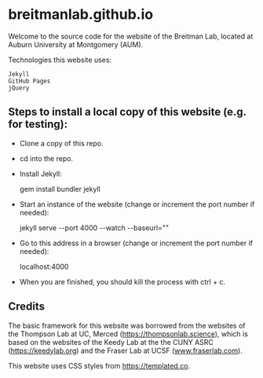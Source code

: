 # breitmanlab.github.io

Welcome to the source code for the website of the Breitman Lab, located at Auburn University at Montgomery (AUM). 

Technologies this website uses:  

    Jekyll
    GitHub Pages
    jQuery

## Steps to install a local copy of this website (e.g. for testing):

* Clone a copy of this repo.

* cd into the repo.

* Install Jekyll:

    gem install bundler jekyll

* Start an instance of the website (change or increment the port number if needed):

    jekyll serve --port 4000 --watch --baseurl=""

* Go to this address in a browser (change or increment the port number if needed):

    localhost:4000

* When you are finished, you should kill the process with ctrl + c.

## Credits

The basic framework for this website was borrowed from the websites of the Thompson Lab at UC, Merced (https://thompsonlab.science), which is based on the websites of the Keedy Lab at the the CUNY ASRC (https://keedylab.org) and the Fraser Lab at UCSF (www.fraserlab.com).

This website uses CSS styles from https://templated.co.
